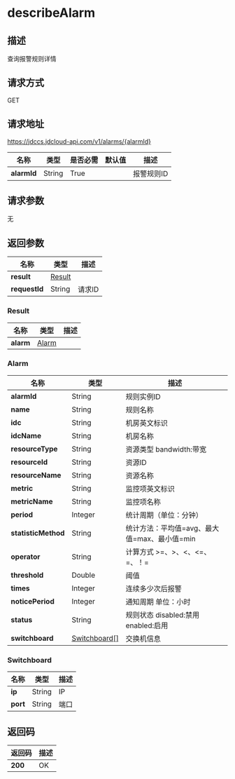 # describeAlarm


## 描述
查询报警规则详情

## 请求方式
GET

## 请求地址
https://jdccs.jdcloud-api.com/v1/alarms/{alarmId}

|名称|类型|是否必需|默认值|描述|
|---|---|---|---|---|
|**alarmId**|String|True| |报警规则ID|

## 请求参数
无


## 返回参数
|名称|类型|描述|
|---|---|---|
|**result**|[Result](describealarm#result)| |
|**requestId**|String|请求ID|

### <div id="result">Result</div>
|名称|类型|描述|
|---|---|---|
|**alarm**|[Alarm](describealarm#alarm)| |
### <div id="alarm">Alarm</div>
|名称|类型|描述|
|---|---|---|
|**alarmId**|String|规则实例ID|
|**name**|String|规则名称|
|**idc**|String|机房英文标识|
|**idcName**|String|机房名称|
|**resourceType**|String|资源类型 bandwidth:带宽|
|**resourceId**|String|资源ID|
|**resourceName**|String|资源名称|
|**metric**|String|监控项英文标识|
|**metricName**|String|监控项名称|
|**period**|Integer|统计周期（单位：分钟）|
|**statisticMethod**|String|统计方法：平均值=avg、最大值=max、最小值=min|
|**operator**|String|计算方式 >=、>、<、<=、=、！=|
|**threshold**|Double|阈值|
|**times**|Integer|连续多少次后报警|
|**noticePeriod**|Integer|通知周期 单位：小时|
|**status**|String|规则状态 disabled:禁用 enabled:启用|
|**switchboard**|[Switchboard[]](describealarm#switchboard)|交换机信息|
### <div id="switchboard">Switchboard</div>
|名称|类型|描述|
|---|---|---|
|**ip**|String|IP|
|**port**|String|端口|

## 返回码
|返回码|描述|
|---|---|
|**200**|OK|
